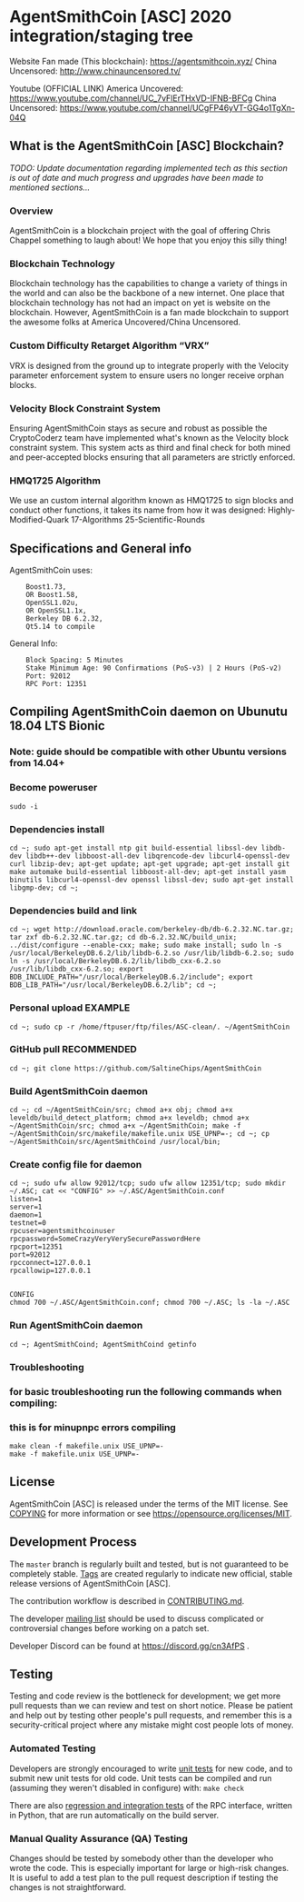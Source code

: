 AgentSmithCoin [ASC] 2020 integration/staging tree
===============================================

Website
Fan made (This blockchain): https://agentsmithcoin.xyz/
China Uncensored: http://www.chinauncensored.tv/



Youtube (OFFICIAL LINK)
America Uncovered: https://www.youtube.com/channel/UC_7vFlErTHxVD-IFNB-BFCg
China Uncensored: https://www.youtube.com/channel/UCgFP46yVT-GG4o1TgXn-04Q

What is the AgentSmithCoin [ASC] Blockchain?
------------------------------------
*TODO: Update documentation regarding implemented tech as this section is out of date and much progress and upgrades have been made to mentioned sections...*

### Overview
AgentSmithCoin is a blockchain project with the goal of offering Chris Chappel something to laugh about! We hope that you enjoy this silly thing!

### Blockchain Technology
Blockchain technology has the capabilities to change a variety of things in the world and can also be the backbone of a new internet. One place that blockchain technology has not had an impact on yet is website on the blockchain. However, AgentSmithCoin is a fan made blockchain to support the awesome folks at America Uncovered/China Uncensored.

### Custom Difficulty Retarget Algorithm “VRX”
VRX is designed from the ground up to integrate properly with the Velocity parameter enforcement system to ensure users no longer receive orphan blocks.

### Velocity Block Constraint System
Ensuring AgentSmithCoin stays as secure and robust as possible the CryptoCoderz team have implemented what's known as the Velocity block constraint system. This system acts as third and final check for both mined and peer-accepted blocks ensuring that all parameters are strictly enforced.

### HMQ1725 Algorithm
We use an custom internal algorithm known as HMQ1725 to sign blocks and conduct other functions, it takes its name from how it was designed: Highly-Modified-Quark 17-Algorithms 25-Scientific-Rounds

Specifications and General info
------------------
AgentSmithCoin uses:

		Boost1.73,
		OR Boost1.58,
		OpenSSL1.02u,
		OR OpenSSL1.1x,
		Berkeley DB 6.2.32,
		Qt5.14 to compile

General Info:


		Block Spacing: 5 Minutes
		Stake Minimum Age: 90 Confirmations (PoS-v3) | 2 Hours (PoS-v2)
		Port: 92012
		RPC Port: 12351

Compiling AgentSmithCoin daemon on Ubunutu 18.04 LTS Bionic
---------------------------
### Note: guide should be compatible with other Ubuntu versions from 14.04+

### Become poweruser
```
sudo -i
```

### Dependencies install
```
cd ~; sudo apt-get install ntp git build-essential libssl-dev libdb-dev libdb++-dev libboost-all-dev libqrencode-dev libcurl4-openssl-dev curl libzip-dev; apt-get update; apt-get upgrade; apt-get install git make automake build-essential libboost-all-dev; apt-get install yasm binutils libcurl4-openssl-dev openssl libssl-dev; sudo apt-get install libgmp-dev; cd ~;
```

### Dependencies build and link
```
cd ~; wget http://download.oracle.com/berkeley-db/db-6.2.32.NC.tar.gz; tar zxf db-6.2.32.NC.tar.gz; cd db-6.2.32.NC/build_unix; ../dist/configure --enable-cxx; make; sudo make install; sudo ln -s /usr/local/BerkeleyDB.6.2/lib/libdb-6.2.so /usr/lib/libdb-6.2.so; sudo ln -s /usr/local/BerkeleyDB.6.2/lib/libdb_cxx-6.2.so /usr/lib/libdb_cxx-6.2.so; export BDB_INCLUDE_PATH="/usr/local/BerkeleyDB.6.2/include"; export BDB_LIB_PATH="/usr/local/BerkeleyDB.6.2/lib"; cd ~;
```

### Personal upload EXAMPLE
```
cd ~; sudo cp -r /home/ftpuser/ftp/files/ASC-clean/. ~/AgentSmithCoin
```

### GitHub pull RECOMMENDED
```
cd ~; git clone https://github.com/SaltineChips/AgentSmithCoin
```

### Build AgentSmithCoin daemon
```
cd ~; cd ~/AgentSmithCoin/src; chmod a+x obj; chmod a+x leveldb/build_detect_platform; chmod a+x leveldb; chmod a+x ~/AgentSmithCoin/src; chmod a+x ~/AgentSmithCoin; make -f ~/AgentSmithCoin/src/makefile/makefile.unix USE_UPNP=-; cd ~; cp ~/AgentSmithCoin/src/AgentSmithCoind /usr/local/bin;
```

### Create config file for daemon
```
cd ~; sudo ufw allow 92012/tcp; sudo ufw allow 12351/tcp; sudo mkdir ~/.ASC; cat << "CONFIG" >> ~/.ASC/AgentSmithCoin.conf
listen=1
server=1
daemon=1
testnet=0
rpcuser=agentsmithcoinuser
rpcpassword=SomeCrazyVeryVerySecurePasswordHere
rpcport=12351
port=92012
rpcconnect=127.0.0.1
rpcallowip=127.0.0.1


CONFIG
chmod 700 ~/.ASC/AgentSmithCoin.conf; chmod 700 ~/.ASC; ls -la ~/.ASC
```

### Run AgentSmithCoin daemon
```
cd ~; AgentSmithCoind; AgentSmithCoind getinfo
```

### Troubleshooting
### for basic troubleshooting run the following commands when compiling:
### this is for minupnpc errors compiling
```
make clean -f makefile.unix USE_UPNP=-
make -f makefile.unix USE_UPNP=-
```

License
-------

AgentSmithCoin [ASC] is released under the terms of the MIT license. See [COPYING](COPYING) for more
information or see https://opensource.org/licenses/MIT.

Development Process
-------------------

The `master` branch is regularly built and tested, but is not guaranteed to be
completely stable. [Tags](https://github.com/SaltineChips/AgentSmithCoin/tags) are created
regularly to indicate new official, stable release versions of AgentSmithCoin [ASC].

The contribution workflow is described in [CONTRIBUTING.md](CONTRIBUTING.md).

The developer [mailing list](https://lists.linuxfoundation.org/mailman/listinfo/bitcoin-dev)
should be used to discuss complicated or controversial changes before working
on a patch set.

Developer Discord can be found at https://discord.gg/cn3AfPS .

Testing
-------

Testing and code review is the bottleneck for development; we get more pull
requests than we can review and test on short notice. Please be patient and help out by testing
other people's pull requests, and remember this is a security-critical project where any mistake might cost people
lots of money.

### Automated Testing

Developers are strongly encouraged to write [unit tests](/doc/unit-tests.md) for new code, and to
submit new unit tests for old code. Unit tests can be compiled and run
(assuming they weren't disabled in configure) with: `make check`

There are also [regression and integration tests](/qa) of the RPC interface, written
in Python, that are run automatically on the build server.

### Manual Quality Assurance (QA) Testing

Changes should be tested by somebody other than the developer who wrote the
code. This is especially important for large or high-risk changes. It is useful
to add a test plan to the pull request description if testing the changes is
not straightforward.
